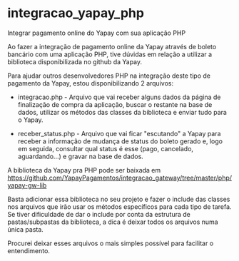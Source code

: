 # integracao_yapay_php
Integrar pagamento online do Yapay com sua aplicação PHP

Ao fazer a integração de pagamento online da Yapay através de boleto bancário com uma aplicação PHP, tive dúvidas em relação a utilizar a biblioteca disponibilizada no github da Yapay.

Para ajudar outros desenvolvedores PHP na integração deste tipo de pagamento da Yapay, estou disponibilizando 2 arquivos:
- integracao.php - Arquivo que vai receber alguns dados da página de finalização de compra da aplicação, buscar o restante na base de dados, utilizar os métodos das classes da biblioteca e enviar tudo para o Yapay.

- receber_status.php - Arquivo que vai ficar "escutando" a Yapay para receber a informação de mudança de status do boleto gerado e, logo em seguida, consultar qual status é esse (pago, cancelado, aguardando...) e gravar na base de dados.

A biblioteca da Yapay pra PHP pode ser baixada em https://github.com/YapayPagamentos/integracao_gateway/tree/master/php/yapay-gw-lib

Basta adicionar essa biblioteca no seu projeto e fazer o include das classes nos arquivos que irão usar os métodos específicos para cada tipo de tarefa.
Se tiver dificuldade de dar o include por conta da estrutura de pastas/subpastas da biblioteca, a dica é deixar todos os arquivos numa única pasta.

Procurei deixar esses arquivos o mais simples possível para facilitar o entendimento.
